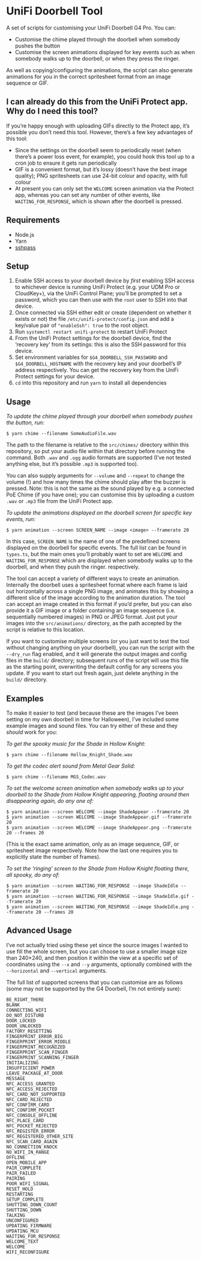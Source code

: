 # UniFi Doorbell Tool

A set of scripts for customising your UniFi Doorbell G4 Pro. You can:

- Customise the chime played through the doorbell when somebody pushes the button
- Customise the screen animations displayed for key events such as when somebody
  walks up to the doorbell, or when they press the ringer.

As well as copying/configuring the animations, the script can also generate
animations for you in the correct spritesheet format from an image sequence or
GIF.

## I can already do this from the UniFi Protect app. Why do I need this tool?

If you’re happy enough with uploading GIFs directly to the Protect app, it’s
possible you don’t need this tool. However, there’s a few key advantages of this
tool:

- Since the settings on the doorbell seem to periodically reset (when there’s a
  power loss event, for example), you could hook this tool up to a cron job to
  ensure it gets run periodically
- GIF is a convenient format, but it’s lossy (doesn’t have the best image
  quality); PNG spritesheets can use 24-bit colour and opacity, with full colour
- At present you can only set the `WELCOME` screen animation via the Protect
  app, whereas you can set any number of other events, like
  `WAITING_FOR_RESPONSE`, which is shown after the doorbell is pressed.

## Requirements

- Node.js
- Yarn
- [sshpass](https://sshpass.com)

## Setup

1. Enable SSH access to your doorbell device by _first_ enabling SSH access to
   whichever device is running UniFi Protect (e.g. your UDM Pro or CloudKey+),
   via the UniFi Control Plane; you’ll be prompted to set a password, which you
   can then use with the `root` user to SSH into that device.
2. Once connected via SSH either edit or create (dependent on whether it exists
   or not) the file `/etc/unifi-protect/config.json` and add a key/value pair of
   `"enableSsh": true` to the root object.
3. Run `systemctl restart unifi-protect` to restart UniFi Protect
4. From the UniFi Protect settings for the doorbell device, find the ‘recovery
   key’ from its settings: this is also the SSH password for this device.
5. Set environment variables for `$G4_DOORBELL_SSH_PASSWORD` and
   `$G4_DOORBELL_HOSTNAME` with the recovery key and your doorbell’s IP address
   respectively. You can get the recovery key from the UniFi Protect settings for
   your device.
6. `cd` into this repository and run `yarn` to install all dependencies

## Usage

_To update the chime played through your doorbell when somebody pushes the
button, run:_

```
$ yarn chime --filename SomeAudioFile.wav
```

The path to the filename is relative to the `src/chimes/` directory within this
repository, so put your audio file within that directory before running the
command. Both `.wav` and `.ogg` audio formats are supported (I’ve not tested
anything else, but it’s possible `.mp3` is supported too).

You can also supply arguments for `--volume` and `--repeat` to change the volume
(!) and how many times the chime should play after the buzzer is pressed. Note:
this is not the same as the sound played by e.g. a connected PoE Chime (if you
have one); you can customise this by uploading a custom `.wav` or `.mp3` file
from the UniFi Protect app.

_To update the animations displayed on the doorbell screen for specific key
events, run:_

```
$ yarn animation --screen SCREEN_NAME --image <image> --framerate 20
```

In this case, `SCREEN_NAME` is the name of one of the predefined screens
displayed on the doorbell for specific events. The full list can be found in
`types.ts`, but the main ones you’ll probably want to set are `WELCOME` and
`WAITING_FOR_RESPONSE` which are displayed when somebody walks up to the
doorbell, and when they push the ringer. respectively.

The tool can accept a variety of different ways to create an animation.
Internally the doorbell uses a spritesheet format where each frame is laid out
horizontally across a single PNG image, and animates this by showing a different
slice of the image according to the animation duration. The tool can accept an
image created in this format if you’d prefer, but you can also provide it a GIF
image or a folder containing an image sequence (i.e. sequentially numbered
images) in PNG or JPEG format. Just put your images into the `src/animations/`
directory, as the path accepted by the script is relative to this location.

If you want to customise multiple screens (or you just want to test the tool
without changing anything on your doorbell), you can run the script with the
`--dry_run` flag enabled, and it will generate the output images and config
files in the `build/` directory; subsequent runs of the script will use this
file as the starting point, overwriting the default config for any screens you
update. If you want to start out fresh again, just delete anything in the
`build/` directory.

## Examples

To make it easier to test (and because these are the images I’ve been setting on
my own doorbell in time for Halloween), I’ve included some example images and
sound files. You can try either of these and they _should_ work for you:

_To get the spooky music for the Shade in Hollow Knight:_

```
$ yarn chime --filename Hollow_Knight_Shade.wav
```

_To get the codec alert sound from Metal Gear Solid:_

```
$ yarn chime --filename MGS_Codec.wav
```

_To set the welcome screen animation when somebody walks up to your doorbell to
the Shade from Hollow Knight appearing, floating around then disappearing
again, do any one of:_

```
$ yarn animation --screen WELCOME --image ShadeAppear --framerate 20
$ yarn animation --screen WELCOME --image ShadeAppear.gif --framerate 20
$ yarn animation --screen WELCOME --image ShadeAppear.png --framerate 20 --frames 20
```

(This is the exact same animation, only as an image sequence, GIF, or
spritesheet image respectively. Note how the last one requires you to explicitly
state the number of frames).

_To set the ‘ringing’ screen to the Shade from Hollow Knight floating there, all
spooky, do any of:_

```
$ yarn animation --screen WAITING_FOR_RESPONSE --image ShadeIdle --framerate 20
$ yarn animation --screen WAITING_FOR_RESPONSE --image ShadeIdle.gif --framerate 20
$ yarn animation --screen WAITING_FOR_RESPONSE --image ShadeIdle.png --framerate 20 --frames 20
```

## Advanced Usage

I’ve not actually tried using these yet since the source images I wanted to use
fill the whole screen, but you can choose to use a smaller image size than
240×240, and then position it within the view at a specific set of coordinates
using the `--x` and `--y` arguments, optionally combined with the `--horizontal`
and `--vertical` arguments.

The full list of supported screens that you can customise are as follows (some
may not be supported by the G4 Doorbell, I’m not entirely sure):

```
BE_RIGHT_THERE
BLANK
CONNECTING_WIFI
DO_NOT_DISTURB
DOOR_LOCKED
DOOR_UNLOCKED
FACTORY_RESETTING
FINGERPRINT_ERROR_BIG
FINGERPRINT_ERROR_MIDDLE
FINGERPRINT_RECOGNIZED
FINGERPRINT_SCAN_FINGER
FINGERPRINT_SCANNING_FINGER
INITIALIZING
INSUFFICIENT_POWER
LEAVE_PACKAGE_AT_DOOR
MESSAGE
NFC_ACCESS_GRANTED
NFC_ACCESS_REJECTED
NFC_CARD_NOT_SUPPORTED
NFC_CARD_REJECTED
NFC_CONFIRM_CARD
NFC_CONFIRM_POCKET
NFC_CONSOLE_OFFLINE
NFC_PLACE_CARD
NFC_POCKET_REJECTED
NFC_REGISTER_ERROR
NFC_REGISTERED_OTHER_SITE
NFC_SCAN_CARD_AGAIN
NO_CONNECTION_KNOCK
NO_WIFI_IN_RANGE
OFFLINE
OPEN_MOBILE_APP
PAIR_COMPLETE
PAIR_FAILED
PAIRING
POOR_WIFI_SIGNAL
RESET_HOLD
RESTARTING
SETUP_COMPLETE
SHUTTING_DOWN_COUNT
SHUTTING_DOWN
TALKING
UNCONFIGURED
UPDATING_FIRMWARE
UPDATING_MCU
WAITING_FOR_RESPONSE
WELCOME_TEXT
WELCOME
WIFI_RECONFIGURE
```
